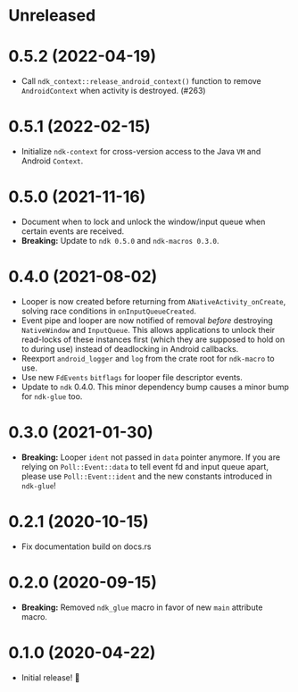 # Unreleased

# 0.5.2 (2022-04-19)

- Call `ndk_context::release_android_context()` function to remove `AndroidContext` when activity is destroyed. (#263)

# 0.5.1 (2022-02-15)

- Initialize `ndk-context` for cross-version access to the Java `VM` and Android `Context`.

# 0.5.0 (2021-11-16)

- Document when to lock and unlock the window/input queue when certain events are received.
- **Breaking:** Update to `ndk 0.5.0` and `ndk-macros 0.3.0`.

# 0.4.0 (2021-08-02)

- Looper is now created before returning from `ANativeActivity_onCreate`, solving
  race conditions in `onInputQueueCreated`.
- Event pipe and looper are now notified of removal _before_ destroying `NativeWindow`
  and `InputQueue`. This allows applications to unlock their read-locks of these instances
  first (which they are supposed to hold on to during use) instead of deadlocking in
  Android callbacks.
- Reexport `android_logger` and `log` from the crate root for `ndk-macro` to use.
- Use new `FdEvents` `bitflags` for looper file descriptor events.
- Update to `ndk` 0.4.0.
  This minor dependency bump causes a minor bump for `ndk-glue` too.

# 0.3.0 (2021-01-30)

- **Breaking:** Looper `ident` not passed in `data` pointer anymore.
  If you are relying on `Poll::Event::data` to tell event fd and
  input queue apart, please use `Poll::Event::ident` and the new
  constants introduced in `ndk-glue`!

# 0.2.1 (2020-10-15)

- Fix documentation build on docs.rs

# 0.2.0 (2020-09-15)

- **Breaking:** Removed `ndk_glue` macro in favor of new `main` attribute macro.

# 0.1.0 (2020-04-22)

- Initial release! 🎉
